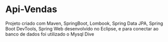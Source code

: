 # Api-Vendas
 Projeto criado com Maven, SpringBoot, Lombook, Spring Data JPA, Spring Boot DevTools, Spring Web desenvolvido no Eclipse, e para conectar ao banco de dados foi utilizado o Mysql Dive 
